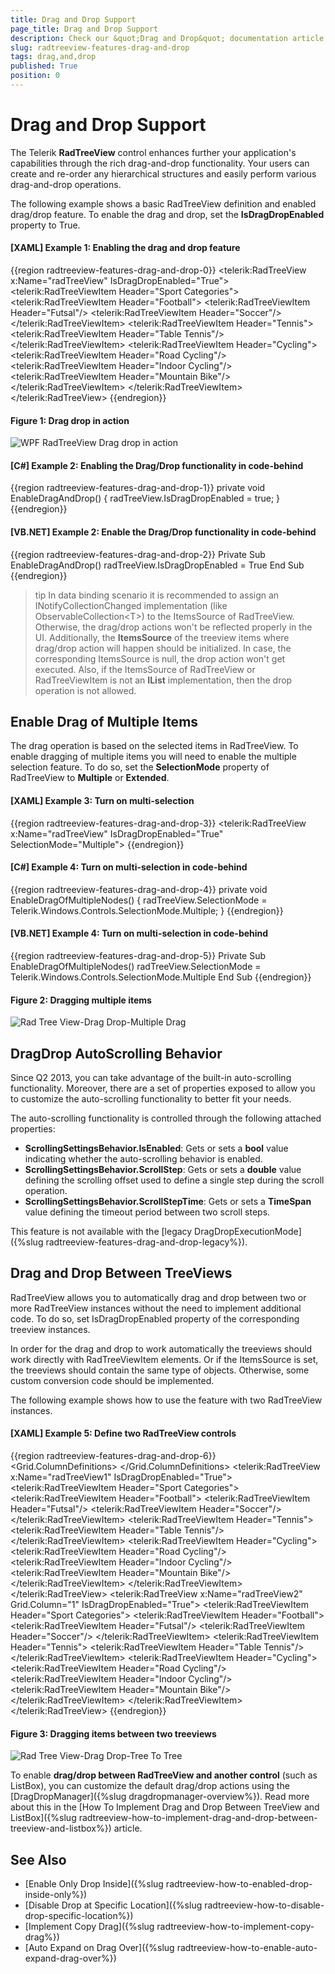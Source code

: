 ```yaml
---
title: Drag and Drop Support
page_title: Drag and Drop Support
description: Check our &quot;Drag and Drop&quot; documentation article for the RadTreeView {{ site.framework_name }} control.
slug: radtreeview-features-drag-and-drop
tags: drag,and,drop
published: True
position: 0
---
```


# Drag and Drop Support

The Telerik __RadTreeView__ control enhances further your application's capabilities through the rich drag-and-drop functionality. Your users can create and re-order any hierarchical structures and easily perform various drag-and-drop operations.

The following example shows a basic RadTreeView definition and enabled drag/drop feature. To enable the drag and drop, set the __IsDragDropEnabled__ property to True.

#### __[XAML] Example 1: Enabling the drag and drop feature__
{{region radtreeview-features-drag-and-drop-0}}
	<telerik:RadTreeView x:Name="radTreeView" IsDragDropEnabled="True">
	    <telerik:RadTreeViewItem Header="Sport Categories">
	        <telerik:RadTreeViewItem Header="Football">
	            <telerik:RadTreeViewItem Header="Futsal"/>
	            <telerik:RadTreeViewItem Header="Soccer"/>
	        </telerik:RadTreeViewItem>
	        <telerik:RadTreeViewItem Header="Tennis">
	            <telerik:RadTreeViewItem Header="Table Tennis"/>
	        </telerik:RadTreeViewItem>
	        <telerik:RadTreeViewItem Header="Cycling">
	            <telerik:RadTreeViewItem Header="Road Cycling"/>
	            <telerik:RadTreeViewItem Header="Indoor Cycling"/>
	            <telerik:RadTreeViewItem Header="Mountain Bike"/>
	        </telerik:RadTreeViewItem>
	    </telerik:RadTreeViewItem>
	</telerik:RadTreeView>
{{endregion}}

#### Figure 1: Drag drop in action
![WPF RadTreeView Drag drop in action](images/RadTreeView-DragDrop-PreviewLine.png)

#### __[C#] Example 2: Enabling the Drag/Drop functionality in code-behind__  
{{region radtreeview-features-drag-and-drop-1}}
	private void EnableDragAndDrop()
	{
		radTreeView.IsDragDropEnabled = true;
	}
{{endregion}}
	
#### __[VB.NET] Example 2: Enable the Drag/Drop functionality in code-behind__  
{{region radtreeview-features-drag-and-drop-2}}
	Private Sub EnableDragAndDrop()
	    radTreeView.IsDragDropEnabled = True
	End Sub
{{endregion}}

>tip In data binding scenario it is recommended to assign an INotifyCollectionChanged implementation (like ObservableCollection&lt;T&gt;) to the ItemsSource of RadTreeView. Otherwise, the drag/drop actions won't be reflected properly in the UI. Additionally, the __ItemsSource__ of the treeview items where drag/drop action will happen should be initialized. In case, the corresponding ItemsSource is null, the drop action won't get executed. Also, if the ItemsSource of RadTreeView or RadTreeViewItem is not an __IList__ implementation, then the drop operation is not allowed.

## Enable Drag of Multiple Items

The drag operation is based on the selected items in RadTreeView. To enable dragging of multiple items you will need to enable the multiple selection feature. To do so, set the __SelectionMode__ property of RadTreeView to __Multiple__  or __Extended__. 

#### __[XAML] Example 3: Turn on multi-selection__  
{{region radtreeview-features-drag-and-drop-3}}
	<telerik:RadTreeView x:Name="radTreeView" 
						 IsDragDropEnabled="True" 
						 SelectionMode="Multiple">
{{endregion}}

#### __[C#] Example 4: Turn on multi-selection in code-behind__  
{{region radtreeview-features-drag-and-drop-4}}
	private void EnableDragOfMultipleNodes()
	{
	    radTreeView.SelectionMode = Telerik.Windows.Controls.SelectionMode.Multiple;
	}
{{endregion}}

#### __[VB.NET] Example 4: Turn on multi-selection in code-behind__  
{{region radtreeview-features-drag-and-drop-5}}
	Private Sub EnableDragOfMultipleNodes()
	    radTreeView.SelectionMode = Telerik.Windows.Controls.SelectionMode.Multiple
	End Sub
{{endregion}}

#### Figure 2: Dragging multiple items
![Rad Tree View-Drag Drop-Multiple Drag](images/RadTreeView-DragDrop-MultipleDrag.png)

## DragDrop AutoScrolling Behavior

Since Q2 2013, you can take advantage of the built-in auto-scrolling functionality. Moreover, there are a set of properties exposed to allow you to customize the auto-scrolling functionality to better fit your needs.

The auto-scrolling functionality is controlled through the following attached properties:

* __ScrollingSettingsBehavior.IsEnabled__: Gets or sets a __bool__ value indicating whether the auto-scrolling behavior is enabled.
* __ScrollingSettingsBehavior.ScrollStep__: Gets or sets a __double__ value defining the scrolling offset used to define a single step during the scroll operation.
* __ScrollingSettingsBehavior.ScrollStepTime__: Gets or sets a __TimeSpan__ value defining the timeout period between two scroll steps.

This feature is not available with the [legacy DragDropExecutionMode]({%slug radtreeview-features-drag-and-drop-legacy%}).

## Drag and Drop Between TreeViews 

RadTreeView allows you to automatically drag and drop between two or more RadTreeView instances without the need to implement additional code. To do so, set IsDragDropEnabled property of the corresponding treeview instances.

In order for the drag and drop to work automatically the treeviews should work directly with RadTreeViewItem elements. Or if the ItemsSource is set, the treeviews should contain the same type of objects. Otherwise, some custom conversion code should be implemented.

The following example shows how to use the feature with two RadTreeView instances.

#### __[XAML] Example 5: Define two RadTreeView controls__  
{{region radtreeview-features-drag-and-drop-6}}
	<Grid>	
		<Grid.ColumnDefinitions>
			<ColumnDefinition/>
			<ColumnDefinition/>
		</Grid.ColumnDefinitions>
		<telerik:RadTreeView x:Name="radTreeView1" IsDragDropEnabled="True">
			<telerik:RadTreeViewItem Header="Sport Categories">
				<telerik:RadTreeViewItem Header="Football">
					<telerik:RadTreeViewItem Header="Futsal"/>
					<telerik:RadTreeViewItem Header="Soccer"/>
				</telerik:RadTreeViewItem>
				<telerik:RadTreeViewItem Header="Tennis">
					<telerik:RadTreeViewItem Header="Table Tennis"/>
				</telerik:RadTreeViewItem>
				<telerik:RadTreeViewItem Header="Cycling">
					<telerik:RadTreeViewItem Header="Road Cycling"/>
					<telerik:RadTreeViewItem Header="Indoor Cycling"/>
					<telerik:RadTreeViewItem Header="Mountain Bike"/>
				</telerik:RadTreeViewItem>
			</telerik:RadTreeViewItem>
		</telerik:RadTreeView>
		<telerik:RadTreeView x:Name="radTreeView2" Grid.Column="1" IsDragDropEnabled="True">
			<telerik:RadTreeViewItem Header="Sport Categories">
				<telerik:RadTreeViewItem Header="Football">
					<telerik:RadTreeViewItem Header="Futsal"/>
					<telerik:RadTreeViewItem Header="Soccer"/>
				</telerik:RadTreeViewItem>
				<telerik:RadTreeViewItem Header="Tennis">
					<telerik:RadTreeViewItem Header="Table Tennis"/>
				</telerik:RadTreeViewItem>
				<telerik:RadTreeViewItem Header="Cycling">
					<telerik:RadTreeViewItem Header="Road Cycling"/>
					<telerik:RadTreeViewItem Header="Indoor Cycling"/>
					<telerik:RadTreeViewItem Header="Mountain Bike"/>
				</telerik:RadTreeViewItem>
			</telerik:RadTreeViewItem>
		</telerik:RadTreeView>
	</Grid>
{{endregion}}

#### Figure 3: Dragging items between two treeviews 
![Rad Tree View-Drag Drop-Tree To Tree](images/RadTreeView-DragDrop-TreeToTree.png)

To enable __drag/drop between RadTreeView and another control__ (such as ListBox), you can customize the default drag/drop actions using the [DragDropManager]({%slug dragdropmanager-overview%}). Read more about this in the [How To Implement Drag and Drop Between TreeView and ListBox]({%slug radtreeview-how-to-implement-drag-and-drop-between-treeview-and-listbox%}) article.

## See Also
 * [Enable Only Drop Inside]({%slug radtreeview-how-to-enabled-drop-inside-only%})
 * [Disable Drop at Specific Location]({%slug radtreeview-how-to-disable-drop-specific-location%})
 * [Implement Copy Drag]({%slug radtreeview-how-to-implement-copy-drag%})
 * [Auto Expand on Drag Over]({%slug radtreeview-how-to-enable-auto-expand-drag-over%})
